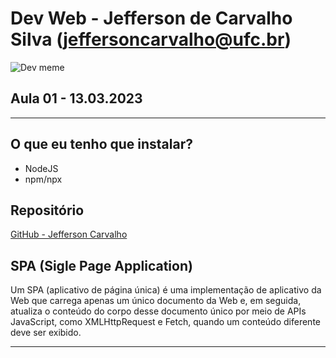# Dev Web - Jefferson de Carvalho Silva (jeffersoncarvalho@ufc.br)

![Dev meme](https://i.imgur.com/jVjoehc_d.webp?maxwidth=520&shape=thumb&fidelity=high)

## Aula 01 - 13.03.2023

---
## O que eu tenho que instalar? 

- NodeJS
- npm/npx

## Repositório

[GitHub - Jefferson Carvalho](https://github.com/jeffersoncarvalho/ufc_2023_1)

## SPA (Sigle Page Application)

Um SPA (aplicativo de página única) é uma implementação de aplicativo da Web que carrega apenas um único documento da Web e, em seguida, atualiza o conteúdo do corpo desse documento único por meio de APIs JavaScript, como XMLHttpRequest e Fetch, quando um conteúdo diferente deve ser exibido.

---